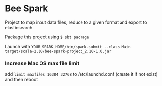 # Bee Spark

Project to map input data files, reduce to a given format and export to elasticsearch.

Package this project using `$ sbt package`

Launch with `YOUR_SPARK_HOME/bin/spark-submit --class Main target/scala-2.10/bee-spark-project_2.10-1.0.jar`

### Increase Mac OS max file limit
add `limit maxfiles 16384 32768` to /etc/launchd.conf (create it if not exist) and then reboot